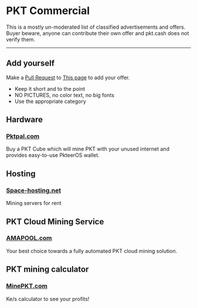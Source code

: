 # PKT Commercial

This is a mostly un-moderated list of classified advertisements and offers. Buyer beware, anyone can contribute their own offer and pkt.cash does not verify them.

---
## Add yourself
Make a [Pull Request](https://docs.github.com/en/github/collaborating-with-pull-requests/proposing-changes-to-your-work-with-pull-requests/creating-a-pull-request) to [This page](https://github.com/pkt-cash/pkt-docs/blob/main/docs/commercial.md) to add your offer.

* Keep it short and to the point
* NO PICTURES, no color text, no big fonts
* Use the appropriate category

## Hardware
### [Pktpal.com](https://pktpal.com/)
Buy a PKT Cube which will mine PKT with your unused internet and provides easy-to-use PkteerOS wallet.

## Hosting
### [Space-hosting.net](https://space-hosting.net/pktcash)
Mining servers for rent

## PKT Cloud Mining Service
### [AMAPOOL.com](https://amapool.com/)
Your best choice towards a fully automated PKT cloud mining solution.

## PKT mining calculator
### [MinePKT.com](https://minepkt.com/)
Ke/s calculator to see your profits!
